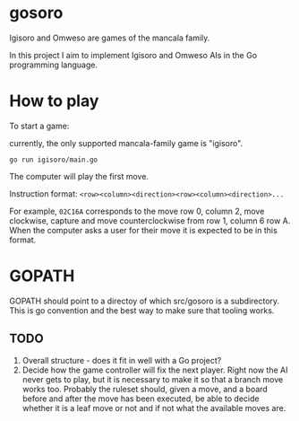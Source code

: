 # gosoro
Igisoro and Omweso are games of the mancala family.

In this project I aim to implement Igisoro and Omweso AIs in the Go programming language.

# How to play

To start a game:

currently, the only supported mancala-family game is "igisoro".

```
go run igisoro/main.go
```
The computer will play the first move.

Instruction format: `<row><column><direction><row><column><direction>...`

For example, `02C16A` corresponds to the move row 0, column 2, move clockwise, capture and move counterclockwise from row 1, column 6 row A. When the computer asks a user for their move it is expected to be in this format.


# GOPATH

GOPATH should point to a directoy of which src/gosoro is a subdirectory. This is go convention and the best way to make sure that tooling works.


## TODO

1. Overall structure - does it fit in well with a Go project?
2. Decide how the game controller will fix the next player. Right now the AI never gets to play, but it is necessary to make it so that a branch move works too. Probably the ruleset should, given a move, and a board before and after the move has been executed, be able to decide whether it is a leaf move or not and if not what the available moves are.
